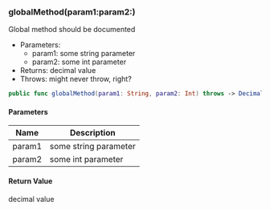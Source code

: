 
### globalMethod(param1:param2:)

Global method should be documented

- Parameters:
  - param1: some string parameter
  - param2: some int parameter
- Returns: decimal value
- Throws: might never throw, right?

```swift
public func globalMethod(param1: String, param2: Int) throws -> Decimal
```

#### Parameters

| Name | Description |
| ---- | ----------- |
| param1 | some string parameter |
| param2 | some int parameter |

#### Return Value

decimal value
